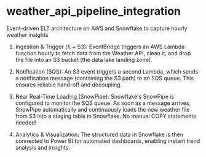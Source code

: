 # weather_api_pipeline_integration
Event-driven ELT architecture on AWS and Snowflake to capture hourly weather insights


1. Ingestion & Trigger (λ + S3): EventBridge triggers an AWS Lambda function hourly to fetch data from the Weather API, clean it, and drop the file into an S3 bucket (the data lake landing zone).
   
2. Notification (SQS): An S3 event triggers a second Lambda, which sends a notification message (containing the S3 path) to an SQS queue. This ensures reliable hand-off and decoupling.

3. Near Real-Time Loading (SnowPipe): Snowflake's SnowPipe is configured to monitor the SQS queue. As soon as a message arrives, SnowPipe automatically and continuously loads the new weather file from S3 into a staging table in Snowflake. No manual COPY statements needed!

4. Analytics & Visualization: The structured data in Snowflake is then connected to Power BI for automated dashboards, enabling instant trend analysis and insights.
